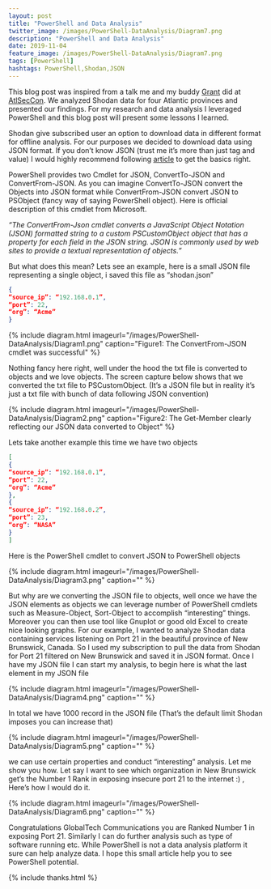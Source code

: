```yaml
---
layout: post
title: "PowerShell and Data Analysis"
twitter_image: /images/PowerShell-DataAnalysis/Diagram7.png
description: "PowerShell and Data Analysis"
date: 2019-11-04
feature_image: /images/PowerShell-DataAnalysis/Diagram7.png
tags: [PowerShell]
hashtags: PowerShell,Shodan,JSON
---
```

This blog post was inspired from a talk me and my buddy [Grant](https://twitter.com/gzboudreau) did at [AtlSecCon](https://twitter.com/AtlSecCon). We analyzed Shodan data for four Atlantic provinces and presented our findings.
For my research and data analysis I leveraged PowerShell and this blog post will present some lessons I learned.
<!--more-->
Shodan give subscribed user an option to download data in different format for offline analysis. For our purposes we decided to download data using JSON format. If you don’t know JSON (trust me it’s more than just tag and value) I would highly recommend following [article](https://www.elated.com/json-basics/) to get the basics right.

PowerShell provides two Cmdlet for JSON, ConvertTo-JSON and ConvertFrom-JSON. As you can imagine ConvertTo-JSON convert the Objects into JSON format while ConvertFrom-JSON convert JSON to PSObject (fancy way of saying PowerShell object). Here is official description of this cmdlet from Microsoft.

*“The ConvertFrom-Json cmdlet converts a JavaScript Object Notation (JSON) formatted string to a custom PSCustomObject object that has a property for each field in the JSON string. JSON is commonly used by web sites to provide a textual representation of objects.”*

But what does this mean?
Lets see an example, here is a small JSON file representing a single object, i saved this file as “shodan.json”

```JSON
{
“source_ip”: “192.168.0.1”,
“port”: 22,
“org”: “Acme”
}
```
{% include diagram.html imageurl="/images/PowerShell-DataAnalysis/Diagram1.png" caption="Figure1: The ConvertFrom-JSON cmdlet was successful" %}

Nothing fancy here right, well under the hood the txt file is converted to objects and we love objects. The screen capture below shows that we converted the txt file to PSCustomObject. (It’s a JSON file but in reality it’s just a txt file with bunch of data following JSON convention)

{% include diagram.html imageurl="/images/PowerShell-DataAnalysis/Diagram2.png" caption="Figure2: The Get-Member clearly reflecting our JSON data converted to Object" %}

Lets take another example this time we have two objects

```JSON
[
{
“source_ip”: “192.168.0.1”,
“port”: 22,
“org”: “Acme”
},
{
“source_ip”: “192.168.0.2”,
“port”: 23,
“org”: “NASA”
}
]
```

Here is the PowerShell cmdlet to convert JSON to PowerShell objects

{% include diagram.html imageurl="/images/PowerShell-DataAnalysis/Diagram3.png" caption="" %}

But why are we converting the JSON file to objects, well once we have the JSON elements as objects we can leverage number of PowerShell cmdlets such as Measure-Object, Sort-Object to accomplish “interesting” things.
Moreover you can then use tool like Gnuplot or good old Excel to create nice looking graphs.
For our example, I wanted to analyze Shodan data containing services listening on Port 21 in the beautiful province of New Brunswick, Canada. So I used my subscription to pull the data from Shodan for Port 21 filtered on New Brunswick and saved it in JSON format. Once I have my JSON file I can start my analysis, to begin here is what the last element in my JSON file

{% include diagram.html imageurl="/images/PowerShell-DataAnalysis/Diagram4.png" caption="" %}

In total we have 1000 record in the JSON file (That’s the default limit Shodan imposes you can increase that)

{% include diagram.html imageurl="/images/PowerShell-DataAnalysis/Diagram5.png" caption="" %}

we can use certain properties and conduct “interesting” analysis. Let me show you how.
Let say I want to see which organization in New Brunswick get’s the Number 1 Rank in exposing insecure port 21 to the internet :) , Here’s how I would do it.

{% include diagram.html imageurl="/images/PowerShell-DataAnalysis/Diagram6.png" caption="" %}

Congratulations GlobalTech Communications you are Ranked Number 1 in exposing Port 21.
Similarly I can do further analysis such as type of software running etc. While PowerShell is not a data analysis platform it sure can help analyze data. I hope this small article help you to see PowerShell potential.

{% include thanks.html %}